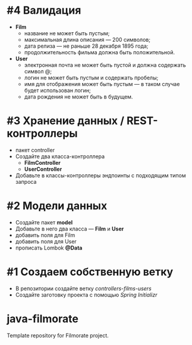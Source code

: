 
# #4 Валидация
- **Film**
  - название не может быть пустым;
  - максимальная длина описания — 200 символов;
  - дата релиза — не раньше 28 декабря 1895 года;
  - продолжительность фильма должна быть положительной.
- **User**
  - электронная почта не может быть пустой и должна содержать символ @;
  - логин не может быть пустым и содержать пробелы;
  - имя для отображения может быть пустым — в таком случае будет использован логин;
  - дата рождения не может быть в будущем.
# #3 Хранение данных / REST-контроллеры
- пакет controller
- Создайте два класса-контроллера
  - **FilmController**
  - **UserController**
- Добавьте в классы-контроллеры эндпоинты с подходящим типом запроса

# #2 Модели данных
- Создайте пакет **model**
- Добавьте в него два класса — **Film** и **User**
- добавить поля для Film
- добавить поля для User
- прописать Lombok **@Data**

# #1 Создаем собственную ветку
 - В репозитории создайте ветку *controllers-films-users*
 - Создайте заготовку проекта с помощью *Spring Initializr*

# java-filmorate
Template repository for Filmorate project.
